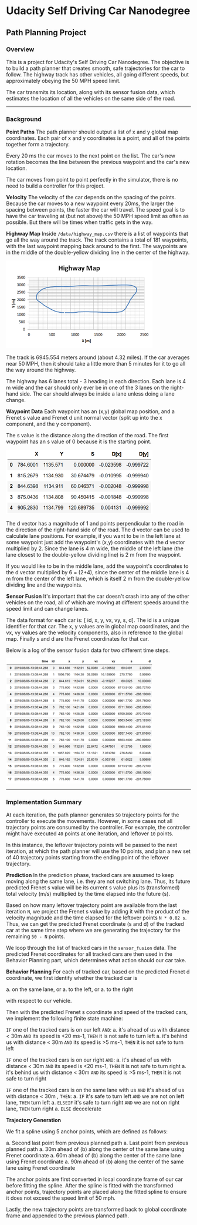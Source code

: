 # Udacity Self Driving Car Nanodegree
## Path Planning Project 

### Overview

This is a project for Udacity's Self Driving Car Nanodegree. The objective is to build a path planner that creates smooth, safe trajectories for the car to follow. The highway track has other vehicles, all going different speeds, but approximately obeying the 50 MPH speed limit.

The car transmits its location, along with its sensor fusion data, which estimates the location of all the vehicles on the same side of the road.

---
### Background

**Point Paths**
The path planner should output a list of x and y global map coordinates. Each pair of x and y coordinates is a point, and all of the points together form a trajectory. 

Every 20 ms the car moves to the next point on the list. The car's new rotation becomes the line between the previous waypoint and the car's new location.

The car moves from point to point perfectly in the simulator, there is no need to build a controller for this project.

**Velocity**
The velocity of the car depends on the spacing of the points. Because the car moves to a new waypoint every 20ms, the larger the spacing between points, the faster the car will travel. The speed goal is to have the car traveling at (but not above) the 50 MPH speed limit as often as possible. But there will be times when traffic gets in the way.

**Highway Map**
Inside `/data/highway_map.csv`  there is a list of waypoints that go all the way around the track. The track contains a total of 181 waypoints, with the last waypoint mapping back around to the first. The waypoints are in the middle of the double-yellow dividing line in the center of the highway.

<img src="/images/highwaymap.PNG" width="400">

The track is 6945.554 meters around (about 4.32 miles). If the car averages near 50 MPH, then it should take a little more than 5 minutes for it to go all the way around the highway.

The highway has 6 lanes total - 3 heading in each direction. Each lane is 4 m wide and the car should only ever be in one of the 3 lanes on the right-hand side. The car should always be inside a lane unless doing a lane change.

**Waypoint Data**
Each waypoint has an (x,y) global map position, and a Frenet s value and Frenet d unit normal vector (split up into the x component, and the y component).

The s value is the distance along the direction of the road. The first waypoint has an s value of 0 because it is the starting point.

<img src="/images/waypoints.PNG" width="400">

The d vector has a magnitude of 1 and points perpendicular to the road in the direction of the right-hand side of the road. The d vector can be used to calculate lane positions. For example, if you want to be in the left lane at some waypoint just add the waypoint's (x,y) coordinates with the d vector multiplied by 2. Since the lane is 4 m wide, the middle of the left lane (the lane closest to the double-yellow dividing line) is 2 m from the waypoint.

If you would like to be in the middle lane, add the waypoint's coordinates to the d vector multiplied by 6 = (2+4), since the center of the middle lane is 4 m from the center of the left lane, which is itself 2 m from the double-yellow dividing line and the waypoints.

**Sensor Fusion**
It's important that the car doesn't crash into any of the other vehicles on the road, all of which are moving at different speeds around the speed limit and can change lanes.

The data format for each car is: [ id, x, y, vx, vy, s, d]. The id is a unique identifier for that car. The x, y values are in global map coordinates, and the vx, vy values are the velocity components, also in reference to the global map. Finally s and d are the Frenet coordinates for that car.

Below is a log of the sensor fusion data for two different time steps.

<img src="/images/sensor_fusion.PNG" width="400">

---

### Implementation Summary

At each iteration, the path planner generates `50` trajectory points for the controller to execute the movements. However, in some cases not all trajectory points are consumed by the controller. For example, the controller might have executed `40` points at one iteration, and leftover `10` points.

In this instance, the leftover trajectory points will be passed to the next iteration, at which the path planner will use the 10 points, and plan a new set of 40 trajectory points starting from the ending point of the leftover trajectory.

**Prediction**
In the prediction phase, tracked cars are assumed to keep moving along the same lane, i.e. they are not switching lane. Thus, its future predicted Frenet s value will be its current s value plus its (transformed) total velocity (m/s) multiplied by the time elapsed into the future (s). 

Based on how many leftover trajectory point are available from the last iteration `N`, we project the Frenet s value by adding it with the product of the velocity magnitude and the time elapsed for the leftover points `N * 0.02 s`. Thus, we can get the predicted Frenet coordinate (s and d) of the tracked car at the same time step where we are generating the trajectory for the remaining `50 - N` points.

We loop through the list of tracked cars in the `sensor_fusion` data. The predicted Frenet coordinates for all tracked cars are then used in the Behavior Planning part, which determines what action should our car take.

**Behavior Planning**
For each of tracked car, based on the predicted Frenet d coordinate, we first identify whether the tracked car is

a. on the same lane, or
a. to the left, or
a. to the right
 
with respect to our vehicle.

Then with the predicted Frenet s coordinate and speed of the tracked cars, we implement the following finite state machine:

`IF` one of the tracked cars is on our left `AND`:
a. it's ahead of us with distance < 30m `AND` its speed is <20 ms-1, `THEN` it is not safe to turn left
a. it's behind us with distance < 30m `AND` its speed is >5 ms-1, `THEN` it is not safe to turn left

`IF` one of the tracked cars is on our right `AND`:
a. it's ahead of us with distance < 30m `AND` its speed is <20 ms-1, `THEN` it is not safe to turn right
a. it's behind us with distance < 30m `AND` its speed is >5 ms-1, `THEN` it is not safe to turn right

`IF` one of the tracked cars is on the same lane with us `AND` it's ahead of us with distance < 30m , `THEN`:
a. `IF` it's safe to turn left `AND` we are not on left lane, `THEN` turn left
a. `ELSEIF` it's safe to turn right `AND` we are not on right lane, `THEN` turn right
a. `ELSE` deccelerate

**Trajectory Generation**

We fit a spline using 5 anchor points, which are defined as follows:

a. Second last point from previous planned path
a. Last point from previous planned path
a. 30m ahead of (b) along the center of the same lane using Frenet coordinate
a. 60m ahead of (b) along the center of the same lane using Frenet coordinate
a. 90m ahead of (b) along the center of the same lane using Frenet coordinate

The anchor points are first converted in local coordinate frame of our car before fitting the spline. After the spline is fitted with the transformed anchor points, trajectory points are placed along the fitted spline to ensure it does not exceed the speed limit of 50 mph. 

Lastly, the new trajectory points are transformed back to global coordinate frame and appended to the previous planned path.
